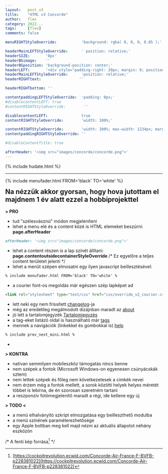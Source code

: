```yaml
---
layout:   post_v3
title:    "HTML v3 Concorde"
author:   flex
category: 2022...
tags:     [flex]
comments: false

menuRIGHTStyleOverride:           'background: rgba( 0, 0, 0, 0.85 );'

headerMainLEFTStyleOverride:      ' position: relative;'	
headerSIZE:       '0px'
headerBGimage:    ''
headerBGposition: 'background-position: center;'
headerLEFT:       '<div style="padding-right: 20px; margin: 0; position: absolute; top: 50%; -ms-transform: translateY(-50%); transform: translateY(-50%);"></div>'
headerMainLEFTStyleOverride:      'position: relative;'
headerRIGHTtext:  				 ''

headerRIGHTbottom: ''

contentpaddingLEFTStyleOverride:  'padding: 0px;'
#disablecontentLEFT: true
#contentRIGHTStyleOverride:        ''

disablecontentLEFT:               true
contentRIGHTStyleOverride:        'width: 100%;'

contentRIGHTStyleOverride:        'width: 100%; max-width: 1234px; margin: auto;'
contentpaddingRIGHTStyleOverride: ''

#disableContentTitle: true

afterHeader: '<img src="images/concorde/concorde.png">'
---
```


<link rel="stylesheet" type="text/css" href="css/override_v2_courier.css">

{% include hudate.html %}

<hr>

<style>
	div.highlight { margin-top: .5em; display: inline-block; margin-left: 3%; width: 97%;} 
	pre.highlight { 
		background-color: WhiteSmoke;
		padding: 1rem;
	
		-webkit-box-shadow: 0px 4px 6px rgba(0, 0, 0, 0.50);
		-moz-box-shadow: 0px 4px 6px rgba(0, 0, 0, 0.50);
		box-shadow: 0px 2px 6px rgba(0, 0, 0, 0.50);
	}
</style>

<style>
	h2:first-of-type {
		margin-top: 0;	  
	}
</style>

{% include menufader.html FROM='black' TO='white' %}

## Na nézzük akkor gyorsan, hogy hova jutottam el majdnem 1 év alatt ezzel a hobbiprojekttel 

**> PRO**

- tud "szélesvásznú" módon megjeleníteni
- lehet a menu elé és a content közé is HTML elemeket beszúrni: **page.afterHeader**

```md
afterHeader: '<img src="images/concorde/concorde.png">'
```

- lehet a content részen is a lap színét állítani: **page.contentoutsidecontainerStyleOverride**  /*&nbsp;Ez egyelőre a teljes content területet jelenti */
- lehet a menüt szépen elmosatni egy ilyen javascript beillesztésével:

```md
% include menufader.html FROM='black' TO='white' %
```

- a courier font-os megoldás már egészen szép lapképet ad

```md
<link rel="stylesheet" type="text/css" href="css/override_v2_courier.css">
```

- lett neki egy nem frissített [changelog](changelog)-ja
- még az eredetileg megálmodott dizájnban maradt az [about](about)
- jó lett a tartalomjegyzék [Tartalomjegyzés](/)
- a tag-eket listázó oldal is használható már [tags](tags)
- mennek a navigációk (linkekkel és gombokkal is) [help](help)

```md
% include prev_next_mini.html %
```

-  

**> KONTRA**

- natívan semmilyen mobileszköz támogatás nincs benne
- nem szépek a fontok (Microsoft Windows-on egyenesen csúnyácskák sztem)
- nem lettek szépek és főleg nem következetesek a címkék nevei
- nem érzem még a fontok mellett, a sorok közötti helyek helyes méretét többet is lebírna, de én szorosan szeretném tartani 
- a reszponzív fotómegjelenítő maradt a régi, ide kellene egy új

**> TODO <**

- a menü elhalványító szkript elmozgatása egy beilleszthető modulba
- a menü színének paraméterezhetősége
- egy Apple boltban meg kell majd nézni az aktuális állapotot néhány eszközön

/* A fenti kép forrása[^1] */

[^1]: [https://cockpitrevolution.ecwid.com/Concorde-Air-France-F-BVFB-p228381022](https://cockpitrevolution.ecwid.com/Concorde-Air-France-F-BVFB-p228381022)